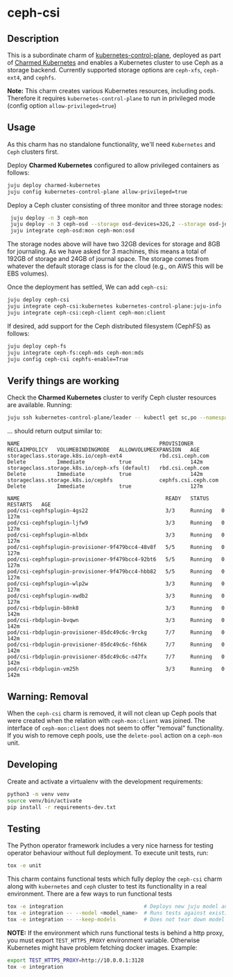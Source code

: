 # ceph-csi

## Description

This is a subordinate charm of [kubernetes-control-plane][1], deployed as part of
[Charmed Kubernetes][2] and enables a Kubernetes cluster to use Ceph as a
storage backend. Currently supported storage options are `ceph-xfs`, `ceph-ext4`,
and `cephfs`.

**__Note:__** This charm creates various Kubernetes resources, including pods.
Therefore it requires `kubernetes-control-plane` to run in privileged mode (config
option `allow-privileged=true`)

## Usage

As this charm has no standalone functionality, we'll need `Kubernetes` and
`Ceph` clusters first.

Deploy **Charmed Kubernetes** configured to allow privileged containers as follows:

```bash
juju deploy charmed-kubernetes
juju config kubernetes-control-plane allow-privileged=true
```

Deploy a Ceph cluster consisting of three monitor and three storage nodes:

```bash
 juju deploy -n 3 ceph-mon
 juju deploy -n 3 ceph-osd --storage osd-devices=32G,2 --storage osd-journals=8G,1
 juju integrate ceph-osd:mon ceph-mon:osd
```

The storage nodes above will have two 32GB devices for storage and 8GB for journaling.
As we have asked for 3 machines, this means a total of 192GB of storage and 24GB of
journal space. The storage comes from whatever the default storage class is for the
cloud (e.g., on AWS this will be EBS volumes).

Once the deployment has settled, We can add `ceph-csi`:

```bash
juju deploy ceph-csi
juju integrate ceph-csi:kubernetes kubernetes-control-plane:juju-info
juju integrate ceph-csi:ceph-client ceph-mon:client
```

If desired, add support for the Ceph distributed filesystem (CephFS) as follows:

```bash
juju deploy ceph-fs
juju integrate ceph-fs:ceph-mds ceph-mon:mds
juju config ceph-csi cephfs-enable=True
```

## Verify things are working

Check the **Charmed Kubernetes** cluster to verify Ceph cluster resources are
available. Running:

```bash
juju ssh kubernetes-control-plane/leader -- kubectl get sc,po --namespace default
```

... should return output similar to:

```no-highlight
NAME                                             PROVISIONER           RECLAIMPOLICY   VOLUMEBINDINGMODE   ALLOWVOLUMEEXPANSION   AGE
storageclass.storage.k8s.io/ceph-ext4            rbd.csi.ceph.com      Delete          Immediate           true                   142m
storageclass.storage.k8s.io/ceph-xfs (default)   rbd.csi.ceph.com      Delete          Immediate           true                   142m
storageclass.storage.k8s.io/cephfs               cephfs.csi.ceph.com   Delete          Immediate           true                   127m

NAME                                               READY   STATUS    RESTARTS   AGE
pod/csi-cephfsplugin-4gs22                         3/3     Running   0          127m
pod/csi-cephfsplugin-ljfw9                         3/3     Running   0          127m
pod/csi-cephfsplugin-mlbdx                         3/3     Running   0          127m
pod/csi-cephfsplugin-provisioner-9f479bcc4-48v8f   5/5     Running   0          127m
pod/csi-cephfsplugin-provisioner-9f479bcc4-92bt6   5/5     Running   0          127m
pod/csi-cephfsplugin-provisioner-9f479bcc4-hbb82   5/5     Running   0          127m
pod/csi-cephfsplugin-wlp2w                         3/3     Running   0          127m
pod/csi-cephfsplugin-xwdb2                         3/3     Running   0          127m
pod/csi-rbdplugin-b8nk8                            3/3     Running   0          142m
pod/csi-rbdplugin-bvqwn                            3/3     Running   0          142m
pod/csi-rbdplugin-provisioner-85dc49c6c-9rckg      7/7     Running   0          142m
pod/csi-rbdplugin-provisioner-85dc49c6c-f6h6k      7/7     Running   0          142m
pod/csi-rbdplugin-provisioner-85dc49c6c-n47fx      7/7     Running   0          142m
pod/csi-rbdplugin-vm25h                            3/3     Running   0          142m
```
## Warning: Removal

When the `ceph-csi` charm is removed, it will not clean up Ceph pools that were
created when the relation with `ceph-mon:client` was joined. The interface of
`ceph-mon:client` does not seem to offer "removal" functionality. If you wish to
remove ceph pools, use the `delete-pool` action on a `ceph-mon` unit.

## Developing

Create and activate a virtualenv with the development requirements:

```bash
python3 -m venv venv
source venv/bin/activate
pip install -r requirements-dev.txt
```

## Testing

The Python operator framework includes a very nice harness for testing
operator behaviour without full deployment. To execute unit tests, run:

```bash
tox -e unit
```

This charm contains functional tests which fully deploy the `ceph-csi` charm
along with `kubernetes` and `ceph` cluster to test its functionality in a real
environment. There are a few ways to run functional tests

```bash
tox -e integration                          # Deploys new juju model and runs tests
tox -e integration -- --model <model_name>  # Runs tests against existing model
tox -e integration -- --keep-models         # Does not tear down model after tests are done (useful for debugging failing tests )
```

**__NOTE:__** If the environment which runs functional tests is behind a http
proxy, you must export `TEST_HTTPS_PROXY` environment variable. Otherwise
Kubernetes might have problem fetching docker images. Example:

```bash
export TEST_HTTPS_PROXY=http://10.0.0.1:3128
tox -e integration
```

[1]: https://charmhub.io/kubernetes-control-plane
[2]: https://charmhub.io/charmed-kubernetes

